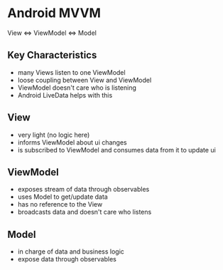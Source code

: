 # Android MVVM

View <=> ViewModel <=> Model

## Key Characteristics

- many Views listen to one ViewModel
- loose coupling between View and ViewModel
- ViewModel doesn't care who is listening
- Android LiveData helps with this

## View

- very light (no logic here)
- informs ViewModel about ui changes
- is subscribed to ViewModel and consumes data from it to update ui

## ViewModel

- exposes stream of data through observables
- uses Model to get/update data
- has no reference to the View
- broadcasts data and doesn't care who listens

## Model

- in charge of data and business logic
- expose data through observables
